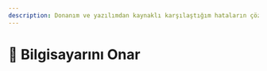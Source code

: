 ```yaml
---
description: Donanım ve yazılımdan kaynaklı karşılaştığım hataların çözümleri.
---
```


# 🔌 Bilgisayarını Onar

